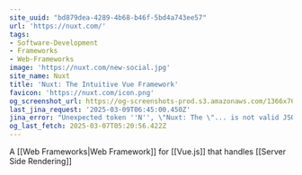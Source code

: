 ```yaml
---
site_uuid: "bd879dea-4289-4b68-b46f-5bd4a743ee57"
url: 'https://nuxt.com/'
tags:
- Software-Development
- Frameworks
- Web-Frameworks
image: 'https://nuxt.com/new-social.jpg'
site_name: Nuxt
title: 'Nuxt: The Intuitive Vue Framework'
favicon: 'https://nuxt.com/icon.png'
og_screenshot_url: https://og-screenshots-prod.s3.amazonaws.com/1366x768/80/false/1c4176bac409bfcdb80feed7ff08a546d90fa56493b5cd7242d26a4e12c077f5.jpeg
last_jina_request: '2025-03-09T06:45:00.450Z'
jina_error: "Unexpected token ''N'', \"Nuxt: The \"... is not valid JSON"
og_last_fetch: 2025-03-07T05:20:56.422Z
---
```




A [[Web Frameworks|Web Framework]] for [[Vue.js]] that handles [[Server Side Rendering]]
